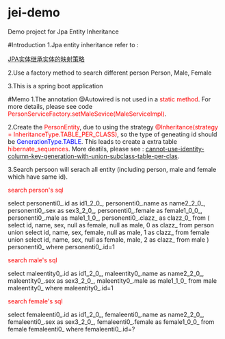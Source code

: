 # jei-demo
Demo project for Jpa Entity Inheritance

#Introduction
1.Jpa entity inheritance refer to :

[JPA实体继承实体的映射策略](http://blog.csdn.net/mhmyqn/article/details/37996673)

2.Use a factory method to search different person
Person, Male, Female

3.This is a spring boot application

#Memo
1.The annotation @Autowired is not used in a <font color="red">static method</font>. For more details, please see code <font color="red">PersonServiceFactory.setMaleSevice(MaleServiceImpl)</font>.

2.Create the <font color="red">PersonEntity</font>, due to using the strategy <font color="red">@Inheritance(strategy = InheritanceType.TABLE_PER_CLASS)</font>, so the type of geneating id should be <font color="blue">GenerationType.TABLE</font>. This leads to create a extra table <font color="red">hibernate_sequences</font>. More deatils, please see :
[cannot-use-identity-column-key-generation-with-union-subclass-table-per-clas](https://stackoverflow.com/questions/916169/cannot-use-identity-column-key-generation-with-union-subclass-table-per-clas).

3.Search persoon will serach all entity (including person, male and female which have same id).

<font color="red">search person's sql</font>

select personenti0_.id as id1_2_0_, personenti0_.name as name2_2_0_, personenti0_.sex as sex3_2_0_, personenti0_.female as female1_0_0_, personenti0_.male as male1_1_0_, personenti0_.clazz_ as clazz_0_ from ( select id, name, sex, null as female, null as male, 0 as clazz_ from person union select id, name, sex, female, null as male, 1 as clazz_ from female union select id, name, sex, null as female, male, 2 as clazz_ from male ) personenti0_ where personenti0_.id=1

<font color="red">search male's sql</font>


select maleentity0_.id as id1_2_0_, maleentity0_.name as name2_2_0_, maleentity0_.sex as sex3_2_0_, maleentity0_.male as male1_1_0_ from male maleentity0_ where maleentity0_.id=1

<font color="red">search female's sql</font>

select femaleenti0_.id as id1_2_0_, femaleenti0_.name as name2_2_0_, femaleenti0_.sex as sex3_2_0_, femaleenti0_.female as female1_0_0_ from female femaleenti0_ where femaleenti0_.id=?


